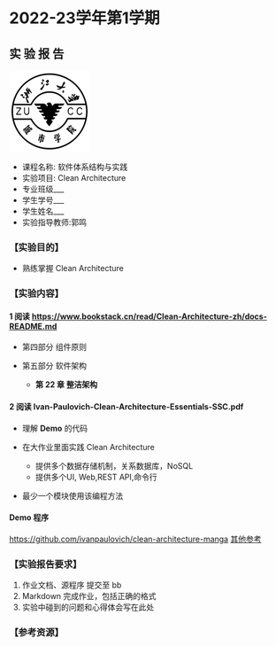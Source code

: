 # **2022-23学年第1学期**

## **实 验 报 告**

![zucc](zucc.png)

- 课程名称: 软件体系结构与实践
- 实验项目: Clean Architecture
- 专业班级\_\_\_
- 学生学号\_\_\_
- 学生姓名\_\_\_
- 实验指导教师:郭鸣



### 【实验目的】

- 熟练掌握 Clean Architecture

### 【实验内容】

#### 1 阅读 https://www.bookstack.cn/read/Clean-Architecture-zh/docs-README.md 
- 第四部分 组件原则

- 第五部分 软件架构

  - **第 22 章 整洁架构**

#### 2 阅读 Ivan-Paulovich-Clean-Architecture-Essentials-SSC.pdf

- 理解  **Demo**  的代码
- 在大作业里面实践 Clean Architecture
  - 提供多个数据存储机制，关系数据库，NoSQL
  - 提供多个UI, Web,REST API,命令行

- 最少一个模块使用该编程方法

#### Demo 程序
https://github.com/ivanpaulovich/clean-architecture-manga
[其他参考](https://github.com/ivanpaulovich/TechTalks)

### 【实验报告要求】

1. 作业文档、源程序 提交至 bb
1. Markdown 完成作业，包括正确的格式
1. 实验中碰到的问题和心得体会写在此处

### 【参考资源】

